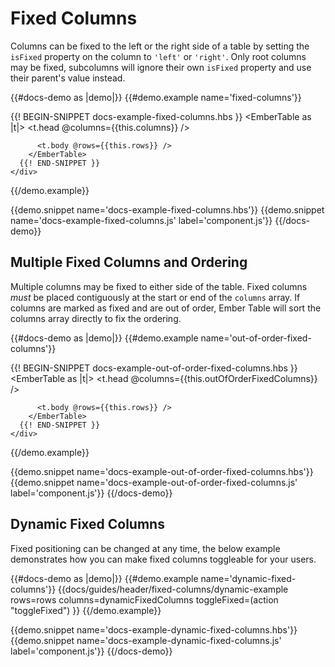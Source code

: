 # Fixed Columns

Columns can be fixed to the left or the right side of a table by setting the
`isFixed` property on the column to `'left'` or `'right'`. Only root columns
may be fixed, subcolumns will ignore their own `isFixed` property and use their
parent's value instead.

{{#docs-demo as |demo|}}
  {{#demo.example name='fixed-columns'}}
    <div class="demo-container small">
      {{! BEGIN-SNIPPET docs-example-fixed-columns.hbs }}
        <EmberTable as |t|>
          <t.head @columns={{this.columns}} />

          <t.body @rows={{this.rows}} />
        </EmberTable>
      {{! END-SNIPPET }}
    </div>
  {{/demo.example}}

  {{demo.snippet name='docs-example-fixed-columns.hbs'}}
  {{demo.snippet name='docs-example-fixed-columns.js' label='component.js'}}
{{/docs-demo}}

## Multiple Fixed Columns and Ordering

Multiple columns may be fixed to either side of the table. Fixed columns _must_
be placed contiguously at the start or end of the `columns` array. If columns
are marked as fixed and are out of order, Ember Table will sort the columns
array directly to fix the ordering.

{{#docs-demo as |demo|}}
  {{#demo.example name='out-of-order-fixed-columns'}}
    <div class="demo-container small">
      {{! BEGIN-SNIPPET docs-example-out-of-order-fixed-columns.hbs }}
        <EmberTable as |t|>
          <t.head @columns={{this.outOfOrderFixedColumns}} />

          <t.body @rows={{this.rows}} />
        </EmberTable>
      {{! END-SNIPPET }}
    </div>
  {{/demo.example}}

  {{demo.snippet name='docs-example-out-of-order-fixed-columns.hbs'}}
  {{demo.snippet name='docs-example-out-of-order-fixed-columns.js' label='component.js'}}
{{/docs-demo}}

## Dynamic Fixed Columns

Fixed positioning can be changed at any time, the below example demonstrates how
you can make fixed columns toggleable for your users.

{{#docs-demo as |demo|}}
  {{#demo.example name='dynamic-fixed-columns'}}
    {{docs/guides/header/fixed-columns/dynamic-example
      rows=rows
      columns=dynamicFixedColumns
      toggleFixed=(action "toggleFixed")
    }}
  {{/demo.example}}

  {{demo.snippet name='docs-example-dynamic-fixed-columns.hbs'}}
  {{demo.snippet name='docs-example-dynamic-fixed-columns.js' label='component.js'}}
{{/docs-demo}}

